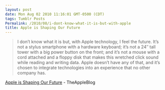 ```yaml
---
layout: post
date: Mon Aug 02 2010 11:16:01 GMT-0500 (CDT)
tags: Tumblr Posts
Permalink: /2010/08/i-dont-know-what-it-is-but-with-apple
title: Apple is Shaping Our Future
---
```


> I don’t know what it is but, with Apple technology, I feel the future. It’s not a stylus smartphone with a hardware keyboard; it’s not a 24″ tall tower with a big power button on the front; and it’s not a mouse with a cord attached and a floppy disk that makes this wretched click sound while reading and writing data. Apple doesn’t have any of that, and it’s chosen to integrate technologies into an experience that no other company has.

[Apple is Shaping Our Future](http://theappleblog.com/2010/07/30/apple-is-shaping-our-future/?utm_source=feedburner&utm_medium=feed&utm_campaign=Feed%3A+TheAppleBlog+%28TheAppleBlog%29&utm_content=Google+Reader) - TheAppleBlog
